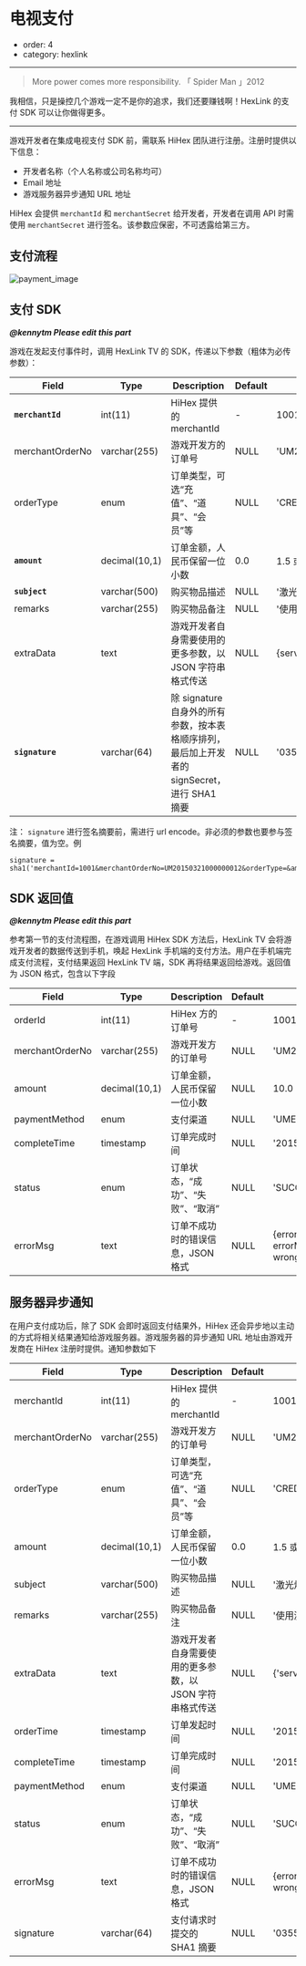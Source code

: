 # 电视支付

- order: 4
- category: hexlink

---

> More power comes more responsibility. 「 Spider Man 」2012

我相信，只是操控几个游戏一定不是你的追求，我们还要赚钱啊！HexLink 的支付 SDK 可以让你做得更多。

---

游戏开发者在集成电视支付 SDK 前，需联系 HiHex 团队进行注册。注册时提供以下信息：

- 开发者名称（个人名称或公司名称均可）
- Email 地址
- 游戏服务器异步通知 URL 地址

HiHex 会提供 `merchantId` 和 `merchantSecret` 给开发者，开发者在调用 API 时需使用 `merchantSecret` 进行签名。该参数应保密，不可透露给第三方。

## 支付流程

![payment_image](https://s3.amazonaws.com/uploads.hipchat.com/118113/1048529/38VUd54yLq7bOgh/HiHex%20TV%20Game%20Payment%20Workflow%20-%20Page%201.png)

## 支付 SDK

_**@kennytm Please edit this part**_

游戏在发起支付事件时，调用 HexLink TV 的 SDK，传递以下参数（粗体为必传参数）：


| Field              | Type           | Description                       | Default | Example                    |
|--------------------|----------------|-----------------------------------|---------|----------------------------|
| **`merchantId`**   | int(11)        | HiHex 提供的 merchantId            | -       | 1001                       |
| merchantOrderNo    | varchar(255)   | 游戏开发方的订单号                   | NULL    | 'UM20150321000000012'      |
| orderType          | enum           | 订单类型，可选“充值”、“道具”、“会员”等 | NULL    | 'CREDIT','PROP','VIP'      |
| **`amount`**       | decimal(10,1)  | 订单金额，人民币保留一位小数           | 0.0     | 1.5 或 10.0                |
| **`subject`**      | varchar(500)   | 购买物品描述                        | NULL    | '激光炮'                    |
| remarks            | varchar(255)   | 购买物品备注                        | NULL    | '使用激光炮可直接摧毁敌方坦克'  |
| extraData          | text           | 游戏开发者自身需要使用的更多参数，以 JSON 字符串格式传送 | NULL    | {serverId: 1, productName: 'smTank'} |
| **`signature`**    | varchar(64)    | 除 signature 自身外的所有参数，按本表格顺序排列，最后加上开发者的 signSecret，进行 SHA1 摘要 | NULL    | '0355E7F3AF50A06B31B108C8D5EF8A1'|

注： `signature` 进行签名摘要前，需进行 url encode。非必须的参数也要参与签名摘要，值为空。例

	signature = sha1('merchantId=1001&merchantOrderNo=UM20150321000000012&orderType=&amount=10&subject=%E6%BF%80%E5%85%89%E7%82%AE&remarks=%E4%BD%BF%E7%94%A8%E6%BF%80%E5%85%89%E7%82%AE%E5%8F%AF%E7%9B%B4%E6%8E%A5%E6%91%A7%E6%AF%81%E6%95%8C%E6%96%B9%E5%9D%A6%E5%85%8B&extraData=%7BserverId%3A+1%2C+productName%3A+%27test%27%7D&signSecret=test');
 
## SDK 返回值 

_**@kennytm Please edit this part**_

参考第一节的支付流程图，在游戏调用 HiHex SDK 方法后，HexLink TV 会将游戏开发者的数据传送到手机，唤起 HexLink 手机端的支付方法。用户在手机端完成支付流程，支付结果返回 HexLink TV 端，SDK 再将结果返回给游戏。返回值为 JSON 格式，包含以下字段


| Field              | Type           | Description                       | Default | Example                    |
|--------------------|----------------|-----------------------------------|---------|----------------------------|
| orderId            | int(11)        | HiHex 方的订单号                    | -       | 1001                       |
| merchantOrderNo    | varchar(255)   | 游戏开发方的订单号                   | NULL    | 'UM20150321000000012'      |
| amount             | decimal(10,1)  | 订单金额，人民币保留一位小数           | NULL    | 10.0                       |
| paymentMethod      | enum           | 支付渠道                           | NULL    | 'UMENG','ALIPAY','WECHAT'   |
| completeTime       | timestamp      | 订单完成时间                        | NULL    | '2015-03-12 12:34:53'      |
| status             | enum           | 订单状态，“成功”、“失败”、“取消”      | NULL    | 'SUCCESS','FAILED','CANCELED'      |
| errorMsg           | text           | 订单不成功时的错误信息，JSON 格式      | NULL    | {errorCode:1, errorMessage:"something wrong"}   |


## 服务器异步通知

在用户支付成功后，除了 SDK 会即时返回支付结果外，HiHex 还会异步地以主动的方式将相关结果通知给游戏服务器。游戏服务器的异步通知 URL 地址由游戏开发商在 HiHex 注册时提供。通知参数如下

| Field              | Type           | Description                       | Default | Example                    |
|--------------------|----------------|-----------------------------------|---------|----------------------------|
| merchantId         | int(11)        | HiHex 提供的 merchantId            | -       | 1001                       |
| merchantOrderNo    | varchar(255)   | 游戏开发方的订单号                   | NULL    | 'UM20150321000000012'      |
| orderType          | enum           | 订单类型，可选“充值”、“道具”、“会员”等 | NULL    | 'CREDIT','PROP','VIP'      |
| amount             | decimal(10,1)  | 订单金额，人民币保留一位小数           | 0.0     | 1.5 或 10.0                |
| subject            | varchar(500)   | 购买物品描述                        | NULL    | '激光炮'                    |
| remarks            | varchar(255)   | 购买物品备注                        | NULL    | '使用激光炮可直接摧毁敌方坦克'  |
| extraData          | text           | 游戏开发者自身需要使用的更多参数，以 JSON 字符串格式传送 | NULL    | {'serverId': 1, 'productName': 'smTank'} |
| orderTime          | timestamp      | 订单发起时间                        | NULL    | '2015-03-12 12:34:53'      |
| completeTime       | timestamp      | 订单完成时间                        | NULL    | '2015-03-12 12:34:53'      |
| paymentMethod      | enum           | 支付渠道                           | NULL    | 'UMENG','ALIPAY','WECHAT'  |
| status             | enum           | 订单状态，“成功”、“失败”、“取消”      | NULL    | 'SUCCESS','FAILED','CANCELED'      |
| errorMsg           | text           | 订单不成功时的错误信息，JSON 格式      | NULL    | {errorCode:1, errorMessage:"something wrong"}   |
| signature          | varchar(64)    | 支付请求时提交的 SHA1 摘要 | NULL    | '0355E7F3AF50A06B31B108C8D5EF8A1'|

